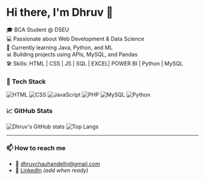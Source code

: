 # Hi there, I'm Dhruv 👋

🎓 BCA Student @ DSEU  
💻 Passionate about Web Development & Data Science  
🌱 Currently learning Java, Python, and ML  
📊 Building projects using APIs, MySQL, and Pandas  
🛠️ Skills: HTML | CSS | JS | SQL | EXCEL| POWER BI | Python | MySQL

### 🔧 Tech Stack
![HTML](https://img.shields.io/badge/HTML-E34F26?style=for-the-badge&logo=html5)
![CSS](https://img.shields.io/badge/CSS-1572B6?style=for-the-badge&logo=css3)
![JavaScript](https://img.shields.io/badge/JavaScript-F7DF1E?style=for-the-badge&logo=javascript)
![PHP](https://img.shields.io/badge/PHP-777BB4?style=for-the-badge&logo=php)
![MySQL](https://img.shields.io/badge/MySQL-005C84?style=for-the-badge&logo=mysql)
![Python](https://img.shields.io/badge/Python-3776AB?style=for-the-badge&logo=python)

### 📈 GitHub Stats
![Dhruv's GitHub stats](https://github-readme-stats.vercel.app/api?username=Dhruvsingh72&show_icons=true&theme=radical)
![Top Langs](https://github-readme-stats.vercel.app/api/top-langs/?username=Dhruvsingh72&layout=compact&theme=radical)

---

### 📫 How to reach me
- 📧 dhruvchauhandelhi@gmail.com
- 💼 [LinkedIn](https://linkedin.com/in/dhruv-singh-4663a4374) *(add when ready)*

